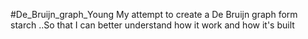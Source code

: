 #De_Bruijn_graph_Young
My attempt to create a De Bruijn graph form starch ..So that I can better understand how it work and how it's built
